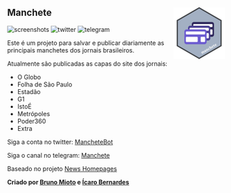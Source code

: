 
## Manchete <img src="man/figures/logo.png" align="right" height="120" />

<!-- badges: start -->

![screenshots](https://github.com/brunomioto/manchete/actions/workflows/screenshot_workflow.yml/badge.svg)
![twitter](https://github.com/brunomioto/manchete/actions/workflows/twitter_workflow.yaml/badge.svg)
![telegram](https://github.com/brunomioto/manchete/actions/workflows/telegram_workflow.yaml/badge.svg)

<!-- badges: end -->

Este é um projeto para salvar e publicar diariamente as principais
manchetes dos jornais brasileiros.

Atualmente são publicadas as capas do site dos jornais:

-   O Globo
-   Folha de São Paulo
-   Estadão
-   G1
-   IstoÉ
-   Metrópoles
-   Poder360
-   Extra

Siga a conta no twitter: [MancheteBot](https://twitter.com/MancheteBot)

Siga o canal no telegram: [Manchete](https://t.me/mancheteBR)

Baseado no projeto [News
Homepages](https://palewi.re/docs/news-homepages/)

**Criado por [Bruno Mioto](https://github.com/brunomioto) e [Ícaro
Bernardes](https://github.com/IcaroBernardes)**
